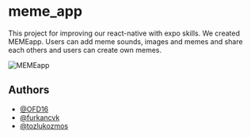 # meme_app
This project for improving our react-native with expo skills. We created MEMEapp. Users can add meme sounds, images and memes and share each others and users can create own memes.

![MEMEapp](https://github.com/OFD16/meme_app/assets/96663769/8e44532c-f0e3-4280-87d9-dd969d26163e)


## Authors

- [@OFD16](https://github.com/OFD16)
- [@furkancvk](https://github.com/furkancvk)
- [@tozlukozmos](https://github.com/tozlukozmos)
